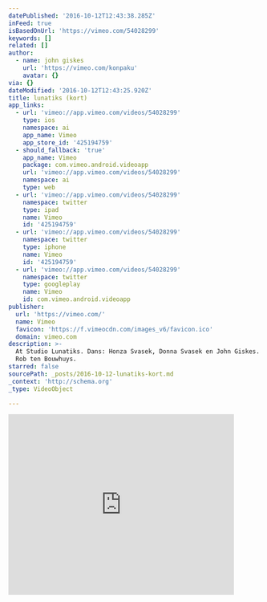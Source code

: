 ```yaml
---
datePublished: '2016-10-12T12:43:38.285Z'
inFeed: true
isBasedOnUrl: 'https://vimeo.com/54028299'
keywords: []
related: []
author:
  - name: john giskes
    url: 'https://vimeo.com/konpaku'
    avatar: {}
via: {}
dateModified: '2016-10-12T12:43:25.920Z'
title: lunatiks (kort)
app_links:
  - url: 'vimeo://app.vimeo.com/videos/54028299'
    type: ios
    namespace: ai
    app_name: Vimeo
    app_store_id: '425194759'
  - should_fallback: 'true'
    app_name: Vimeo
    package: com.vimeo.android.videoapp
    url: 'vimeo://app.vimeo.com/videos/54028299'
    namespace: ai
    type: web
  - url: 'vimeo://app.vimeo.com/videos/54028299'
    namespace: twitter
    type: ipad
    name: Vimeo
    id: '425194759'
  - url: 'vimeo://app.vimeo.com/videos/54028299'
    namespace: twitter
    type: iphone
    name: Vimeo
    id: '425194759'
  - url: 'vimeo://app.vimeo.com/videos/54028299'
    namespace: twitter
    type: googleplay
    name: Vimeo
    id: com.vimeo.android.videoapp
publisher:
  url: 'https://vimeo.com/'
  name: Vimeo
  favicon: 'https://f.vimeocdn.com/images_v6/favicon.ico'
  domain: vimeo.com
description: >-
  At Studio Lunatiks. Dans: Honza Svasek, Donna Svasek en John Giskes. Muziek:
  Rob ten Bouwhuys.
starred: false
sourcePath: _posts/2016-10-12-lunatiks-kort.md
_context: 'http://schema.org'
_type: VideoObject

---
```

<iframe src="https://cdn.embedly.com/widgets/media.html?src=https%3A%2F%2Fplayer.vimeo.com%2Fvideo%2F54028299&amp;url=https%3A%2F%2Fvimeo.com%2F54028299&amp;image=https%3A%2F%2Fi.vimeocdn.com%2Fvideo%2F373417523_295x166.jpg&amp;key=b7d04c9b404c499eba89ee7072e1c4f7&amp;type=text%2Fhtml&amp;schema=vimeo" width="450" height="360" scrolling="no" frameborder="0" allowfullscreen="" style=""></iframe>